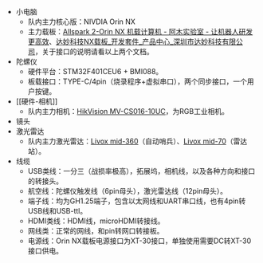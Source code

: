 - 小电脑
	- 队内主力核心版：NIVDIA Orin NX
	- 主力载板：[Allspark 2-Orin NX 机载计算机 - 阿木实验室 - 让机器人研发更高效](https://www.amovlab.com/product/detail?pid=30)、[达妙科技NX载板\_开发套件\_产品中心\_深圳市达妙科技有限公司](https://www.mdmbot.com/index.php?c=show&id=97)，关于接口的说明请看以上两个文档。
- 陀螺仪
	- 硬件平台：STM32F401CEU6 + BMI088。
	- 板载接口：TYPE-C/4pin（烧录程序+虚拟串口），两个同步接口，一个用户按键。
- [[硬件-相机]]
	- 队内主力相机：[HikVision MV-CS016-10UC](https://www.hikrobotics.com/cn/machinevision/productdetail?id=9718)，为RGB工业相机。
- 镜头
- 激光雷达
	- 队内主力激光雷达：[Livox mid-360](https://www.livoxtech.com/cn/mid-360)（自动哨兵）、[Livox mid-70](https://www.livoxtech.com/cn/mid-70)（雷达站）。
- 线缆
	- USB类线：一分三（战损率极高），拓展坞，相机线，以及各种方向和接口的转接头。
	- 航空线：陀螺仪触发线（6pin母头），激光雷达线（12pin母头）。
	- 端子线：均为GH1.25端子，包含以太网线和UART串口线，也有4pin转USB线和USB-ttl。
	- HDMI类线：HDMI线，microHDMI转接线。
	- 网线类：正常的网线，和pin转网口转接板。
	- 电源线：Orin NX载板电源接口为XT-30接口，单独使用需要DC转XT-30接口供电。
